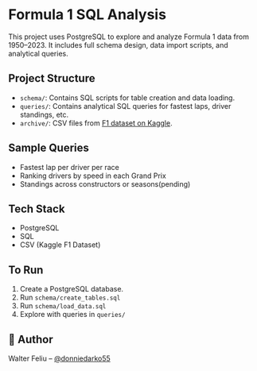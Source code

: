 # Formula 1 SQL Analysis

This project uses PostgreSQL to explore and analyze Formula 1 data from 1950–2023. It includes full schema design, data import scripts, and analytical queries.

## Project Structure

- `schema/`: Contains SQL scripts for table creation and data loading.
- `queries/`: Contains analytical SQL queries for fastest laps, driver standings, etc.
- `archive/`: CSV files from [F1 dataset on Kaggle](https://www.kaggle.com/datasets/).

## Sample Queries

- Fastest lap per driver per race
- Ranking drivers by speed in each Grand Prix
- Standings across constructors or seasons(pending)

## Tech Stack

- PostgreSQL
- SQL
- CSV (Kaggle F1 Dataset)

## To Run

1. Create a PostgreSQL database.
2. Run `schema/create_tables.sql`
3. Run `schema/load_data.sql`
4. Explore with queries in `queries/`

## 👤 Author

Walter Feliu – [@donniedarko55](https://github.com/yourGitHub)
